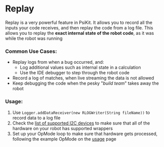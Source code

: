 # Replay

Replay is a very powerful feature in PsiKit. It allows you to record all the inputs your code receives, and then replay the code from a log file. This allows you to replay the **exact internal state of the robot code**, as it was while the robot was running

### Common Use Cases:
* Replay logs from when a bug occurred, and:
  - Log additional values such as internal state in a calculation
  - Use the IDE debugger to step through the robot code
* Record a log of matches, when live streaming the data is not allowed
* Keep debugging the code when the pesky "*build team*" takes away the robot

### Usage:
1. Use `Logger.addDataReceiver(new RLOGWriter(String fileName))` to record data to a log file 
2. Check the [list of supported I2C devices](/supportedI2c.md) to make sure that all of the hardware on your robot has supported wrappers
3. Set up your OpMode loop to make sure that hardware gets processed, following the example OpMode on the [usage](/usage.md) page
